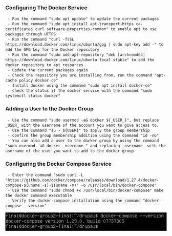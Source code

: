 ### Configuring The Docker Service
     - Run the command "sudo apt update" to update the current packages
     - Run the command "sudo apt install apt-transport-https ca-certificates curl software-properties-common" to enable apt to use packages through HTTPS
     - Run the command "curl -fsSL https://download.docker.com/linux/ubuntu/gpg | sudo apt-key add -" to add the GPG key for the Docker repository
     - Run the command "sudo add-apt-repository "deb [arch=amd64] https://download.docker.com/linux/ubuntu focal stable" to add the docker repository to apt resources
     - Update the current packages again
     - Check the repository you are installing from, run the command "apt-cache policy docker-ce"
     - Install docker using the command "sudo apt install docker-ce"
     - Check the status if the docker service with the command "sudo systemctl status docker"

### Adding a User to the Docker Group
     - Use the command "sudo usermod -aG docker ${_USER_}", but replace _USER_ with the username of the account you want to give access to.
     - Use the command "su - ${USER}" to apply the group membership
     - Confirm the group membership addition using the command "id -nG"
     - You can also add a user to the docker group by using the command "sudo usermod -aG docker _username_" and replacing _username_ with the username of the user you want to add to the docker group

### Configuring the Docker Compose Service
     - Enter the command "sudo curl -L "https://github.com/docker/compose/releases/download/1.27.4/docker-compose-$(uname -s)-$(uname -m)" -o /usr/local/bin/docker-compose"
     - Use the command "sudo chmod +x /usr/local/bin/docker-compose" make the docker command executable
     - Verify the docker-compose installation using the command "docker-compose --version"

![](https://github.com/CameronAuler/Group2-Final-Project/blob/d05030f66ca534c543346fba2da46129404ce094/system-configuration/mgmt2/docker%20version.PNG)